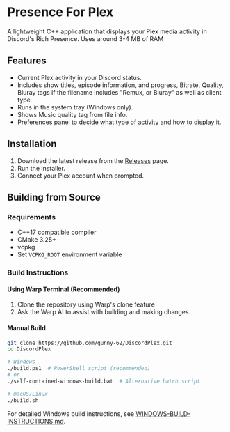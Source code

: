 # Presence For Plex

A lightweight C++ application that displays your Plex media activity in Discord's Rich Presence. Uses around 3-4 MB of RAM

## Features

-   Current Plex activity in your Discord status.
-   Includes show titles, episode information, and progress, Bitrate, Quality, Bluray tags if the filename includes "Remux, or Bluray" as well as client type
-   Runs in the system tray (Windows only).
-   Shows Music quality tag from file info.
-   Preferences panel to decide what type of activity and how to display it. 

## Installation

1.  Download the latest release from the [Releases](https://github.com/gunny-62/DiscordPlex/releases) page.
2.  Run the installer.
3.  Connect your Plex account when prompted.

## Building from Source

### Requirements

-   C++17 compatible compiler
-   CMake 3.25+
-   vcpkg
-   Set `VCPKG_ROOT` environment variable

### Build Instructions

#### Using Warp Terminal (Recommended)

1. Clone the repository using Warp's clone feature
2. Ask the Warp AI to assist with building and making changes

#### Manual Build

```bash
git clone https://github.com/gunny-62/DiscordPlex.git
cd DiscordPlex

# Windows
./build.ps1  # PowerShell script (recommended)
# or
./self-contained-windows-build.bat  # Alternative batch script

# macOS/Linux  
./build.sh
```

For detailed Windows build instructions, see [WINDOWS-BUILD-INSTRUCTIONS.md](WINDOWS-BUILD-INSTRUCTIONS.md).
